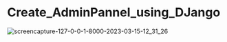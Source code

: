 # Create_AdminPannel_using_DJango

![screencapture-127-0-0-1-8000-2023-03-15-12_31_26](https://user-images.githubusercontent.com/119997675/225422416-decb7a05-639b-4d46-a0d4-3c9e9043eb77.png)

